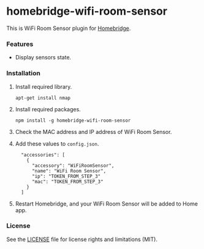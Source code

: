 # homebridge-wifi-room-sensor

This is WiFi Room Sensor plugin for [Homebridge](https://github.com/nfarina/homebridge). 



### Features

* Display sensors state.



### Installation

1. Install required library.

   ```
   apt-get install nmap
   ```

2. Install required packages.

   ```
   npm install -g homebridge-wifi-room-sensor
   ```

3. Check the MAC address and IP address of WiFi Room Sensor.

4. Add these values to `config.json`.

    ```
      "accessories": [
        {
          "accessory": "WiFiRoomSensor",
          "name": "WiFi Room Sensor",
          "ip": "TOKEN_FROM_STEP_3"
          "mac": "TOKEN_FROM_STEP_3"
        }
      ]
    ```

4. Restart Homebridge, and your WiFi Room Sensor will be added to Home app.



### License

See the [LICENSE](https://github.com/clauzewitz/homebridge-wifi-room-sensor/blob/master/LICENSE.md) file for license rights and limitations (MIT).



